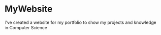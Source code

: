 # MyWebsite
I've created a website for my portfolio to show my projects and knowledge in Computer Science
